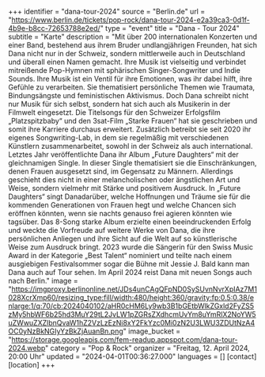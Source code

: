 +++
identifier = "dana-tour-2024"
source = "Berlin.de"
url = "https://www.berlin.de/tickets/pop-rock/dana-tour-2024-e2a39ca3-0d1f-4b9e-b8cc-72653788e2ed/"
type = "event"
title = "Dana - Tour 2024"
subtitle = "Karte"
description = "Mit über 200 internationalen Konzerten und einer Band, bestehend aus ihrem Bruder undlangjährigen Freunden, hat sich Dana nicht nur in der Schweiz, sondern mittlerweile auch in Deutschland und überall einen Namen gemacht.
Ihre Musik ist vielseitig und verbindet mitreißende Pop-Hymnen mit sphärischen Singer-Songwriter und Indie Sounds. Ihre Musik ist ein Ventil für ihre Emotionen, was ihr dabei hilft, ihre Gefühle zu verarbeiten. Sie thematisiert persönliche Themen wie Traumata, Bindungsängste und feministischen Aktivismus. Doch Dana schreibt nicht nur Musik für sich selbst, sondern hat sich auch als Musikerin in der Filmwelt eingesetzt. Die Titelsongs für den Schweizer Erfolgsfilm „Platzspitzbaby“ und den 3sat-Film „Starke Frauen“ hat sie geschrieben und somit ihre Karriere durchaus erweitert. Zusätzlich betreibt sie seit 2020 ihr eigenes Songwriting-Lab, in dem sie regelmäßig mit verschiedenen Künstlern zusammenarbeitet, sowohl in der Schweiz als auch international. Letztes Jahr veröffentlichte Dana ihr Album „Future Daughters“ mit der gleichnamigen Single. In dieser Single thematisiert sie die Einschränkungen, denen Frauen ausgesetzt sind, im Gegensatz zu Männern. Allerdings geschieht dies nicht in einer melancholischen oder ängstlichen Art und Weise, sondern vielmehr mit Stärke und positivem Ausdruck. In „Future Daughters“ singt Danadarüber, welche Hoffnungen und Träume sie für die kommenden Generationen von Frauen hegt und welche Chancen sich eröffnen könnten, wenn sie nachts genauso frei agieren könnten wie tagsüber. Das 8-Song starke Album erzielte einen beeindruckenden Erfolg und weckte die Vorfreude auf weitere Werke von Dana, die ihre persönlichen Anliegen und ihre Sicht auf die Welt auf so künstlerische Weise zum Ausdruck bringt. 2023 wurde die Sängerin für den Swiss Music Award in der Kategorie „Best Talent“ nominiert und teilte nach einem ausgiebigen Festivalsommer sogar die Bühne mit Jessie J. Bald kann man Dana auch auf Tour sehen. Im April 2024 reist Dana mit neuen Songs auch nach Berlin."
image = "https://imgproxy.berlinonline.net/JDs4unCAgQFpND0SySUvnNvrXpIAz7M1028XcrXmp60/resizing_type:fill/width:480/height:360/gravity:fp:0.5:0.38/enlarge:1/q:70/cb:2024040102/aHR0cHM6Ly9wb3B1bGEtbWlkZGxld2FyZS5zMy5hbWF6b25hd3MuY29tL2JvLW1pZGRsZXdhcmUvYm8uYmRlX2NoYW5uZWwuZXZlbnQvaW1hZ2VzLzEzNi8xY2FkYzc0Mi0zN2U3LWU3ZDUtNzA4OC0yNzBkNGIyYzBkZjAuanBn.png"
image_bucket = "https://storage.googleapis.com/fem-readup.appspot.com/dana-tour-2024.webp"
category = "Pop & Rock"
organizer = "Freitag, 12. April 2024, 20:00 Uhr"
updated = "2024-04-01T00:36:27.000"
languages = []
[contact]
[location]
+++